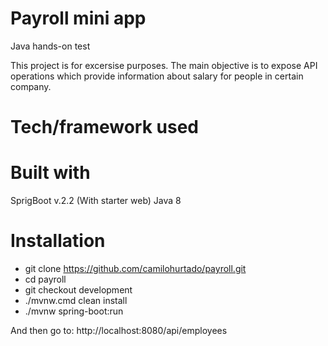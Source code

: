 # Payroll mini app
Java hands-on test

This project is for excersise purposes. The main objective is to expose API operations which provide information
about salary for people in certain company.

# Tech/framework used
# Built with
SprigBoot v.2.2 (With starter web)
Java 8

# Installation
* git clone https://github.com/camilohurtado/payroll.git
* cd payroll
* git checkout development
* ./mvnw.cmd clean install
* ./mvnw spring-boot:run

And then go to:  http://localhost:8080/api/employees

